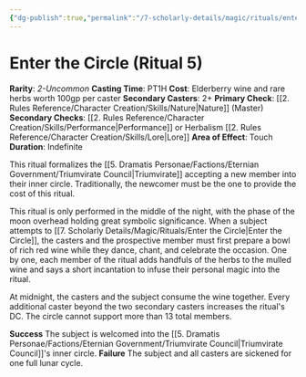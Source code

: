 ```yaml
---
{"dg-publish":true,"permalink":"/7-scholarly-details/magic/rituals/enter-the-circle/","noteIcon":""}
---
```


# Enter the Circle (Ritual 5)

**Rarity**: *2-Uncommon*
**Casting Time**: PT1H
**Cost**: Elderberry wine and rare herbs worth 100gp per caster
**Secondary Casters**: 2+
**Primary Check**: [[2. Rules Reference/Character Creation/Skills/Nature\|Nature]] (Master)
**Secondary Checks**: [[2. Rules Reference/Character Creation/Skills/Performance\|Performance]] or Herbalism [[2. Rules Reference/Character Creation/Skills/Lore\|Lore]]
**Area of Effect**: Touch
**Duration**: Indefinite

This ritual formalizes the [[5. Dramatis Personae/Factions/Eternian Government/Triumvirate Council\|Triumvirate]] accepting a new member into their inner circle. Traditionally, the newcomer must be the one to provide the cost of this ritual. 

This ritual is only performed in the middle of the night, with the phase of the moon overhead holding great symbolic significance. When a subject attempts to [[7. Scholarly Details/Magic/Rituals/Enter the Circle\|Enter the Circle]], the casters and the prospective member must first prepare a bowl of rich red wine while they dance, chant, and celebrate the occasion. One by one, each member of the ritual adds handfuls of the herbs to the mulled wine and says a short incantation to infuse their personal magic into the ritual. 

At midnight, the casters and the subject consume the wine together. Every additional caster beyond the two secondary casters increases the ritual's DC. The circle cannot support more than 13 total members. 

**Success** The subject is welcomed into the [[5. Dramatis Personae/Factions/Eternian Government/Triumvirate Council\|Triumvirate Council]]'s inner circle.
**Failure** The subject and all casters are sickened for one full lunar cycle.
